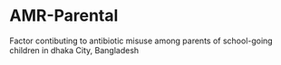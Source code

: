 # AMR-Parental
Factor contibuting to antibiotic misuse among parents of school-going children in dhaka City, Bangladesh
